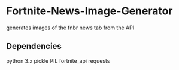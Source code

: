# Fortnite-News-Image-Generator

generates images of the fnbr news tab from the API

##  Dependencies

python 3.x
pickle
PIL
fortnite_api
requests
